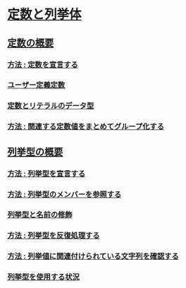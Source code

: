 # [定数と列挙体](index.md)
## [定数の概要](constants-overview.md)
### [方法 : 定数を宣言する](how-to-declare-a-constant.md)
### [ユーザー定義定数](user-defined-constants.md)
### [定数とリテラルのデータ型](constant-and-literal-data-types.md)
### [方法 : 関連する定数値をまとめてグループ化する](how-to-group-related-constant-values-together.md)
## [列挙型の概要](enumerations-overview.md)
### [方法 : 列挙型を宣言する](how-to-declare-enumerations.md)
### [方法 : 列挙型のメンバーを参照する](how-to-refer-to-an-enumeration-member.md)
### [列挙型と名前の修飾](enumerations-and-name-qualification.md)
### [方法 : 列挙型を反復処理する](how-to-iterate-through-an-enumeration.md)
### [方法 : 列挙値に関連付けられている文字列を確認する](how-to-determine-the-string-associated-with-an-enumeration-value.md)
### [列挙型を使用する状況](when-to-use-an-enumeration.md)
